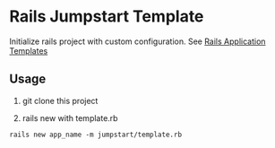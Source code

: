 # Rails Jumpstart Template

Initialize rails project with custom configuration. See [Rails Application Templates](https://edgeguides.rubyonrails.org/rails_application_templates.html)

## Usage

1. git clone this project

2. rails new with template.rb

  ```shell
  rails new app_name -m jumpstart/template.rb
  ```

